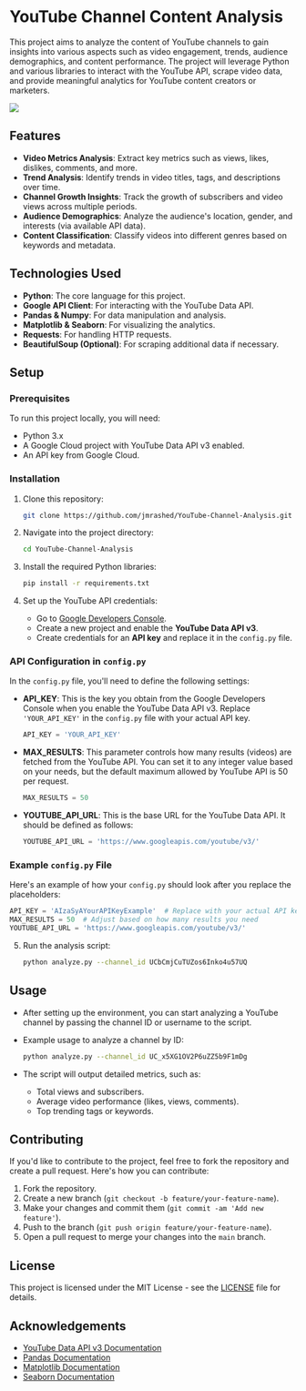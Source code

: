 # YouTube Channel Content Analysis

This project aims to analyze the content of YouTube channels to gain insights into various aspects such as video engagement, trends, audience demographics, and content performance. The project will leverage Python and various libraries to interact with the YouTube API, scrape video data, and provide meaningful analytics for YouTube content creators or marketers.

<img src="Screenshot 2024-12-13 at 3.38.17 PM.png">

## Features

- **Video Metrics Analysis**: Extract key metrics such as views, likes, dislikes, comments, and more.
- **Trend Analysis**: Identify trends in video titles, tags, and descriptions over time.
- **Channel Growth Insights**: Track the growth of subscribers and video views across multiple periods.
- **Audience Demographics**: Analyze the audience's location, gender, and interests (via available API data).
- **Content Classification**: Classify videos into different genres based on keywords and metadata.

## Technologies Used

- **Python**: The core language for this project.
- **Google API Client**: For interacting with the YouTube Data API.
- **Pandas & Numpy**: For data manipulation and analysis.
- **Matplotlib & Seaborn**: For visualizing the analytics.
- **Requests**: For handling HTTP requests.
- **BeautifulSoup (Optional)**: For scraping additional data if necessary.

## Setup

### Prerequisites

To run this project locally, you will need:

- Python 3.x
- A Google Cloud project with YouTube Data API v3 enabled.
- An API key from Google Cloud.

### Installation

1. Clone this repository:
   ```bash
   git clone https://github.com/jmrashed/YouTube-Channel-Analysis.git
   ```

2. Navigate into the project directory:
   ```bash
   cd YouTube-Channel-Analysis
   ```

3. Install the required Python libraries:
   ```bash
   pip install -r requirements.txt
   ```

4. Set up the YouTube API credentials:
   - Go to [Google Developers Console](https://console.developers.google.com/).
   - Create a new project and enable the **YouTube Data API v3**.
   - Create credentials for an **API key** and replace it in the `config.py` file.

### API Configuration in `config.py`

In the `config.py` file, you'll need to define the following settings:

- **API_KEY**: This is the key you obtain from the Google Developers Console when you enable the YouTube Data API v3. Replace `'YOUR_API_KEY'` in the `config.py` file with your actual API key.

  ```python
  API_KEY = 'YOUR_API_KEY'
  ```

- **MAX_RESULTS**: This parameter controls how many results (videos) are fetched from the YouTube API. You can set it to any integer value based on your needs, but the default maximum allowed by YouTube API is 50 per request.

  ```python
  MAX_RESULTS = 50
  ```

- **YOUTUBE_API_URL**: This is the base URL for the YouTube Data API. It should be defined as follows:

  ```python
  YOUTUBE_API_URL = 'https://www.googleapis.com/youtube/v3/'
  ```

### Example `config.py` File

Here's an example of how your `config.py` should look after you replace the placeholders:

```python
API_KEY = 'AIzaSyAYourAPIKeyExample'  # Replace with your actual API key
MAX_RESULTS = 50  # Adjust based on how many results you need
YOUTUBE_API_URL = 'https://www.googleapis.com/youtube/v3/'
```

5. Run the analysis script:
   ```bash
   python analyze.py --channel_id UCbCmjCuTUZos6Inko4u57UQ
   ```

## Usage

- After setting up the environment, you can start analyzing a YouTube channel by passing the channel ID or username to the script.
- Example usage to analyze a channel by ID:
  ```bash
  python analyze.py --channel_id UC_x5XG1OV2P6uZZ5b9F1mDg
  ```

- The script will output detailed metrics, such as:
  - Total views and subscribers.
  - Average video performance (likes, views, comments).
  - Top trending tags or keywords.

## Contributing

If you'd like to contribute to the project, feel free to fork the repository and create a pull request. Here's how you can contribute:

1. Fork the repository.
2. Create a new branch (`git checkout -b feature/your-feature-name`).
3. Make your changes and commit them (`git commit -am 'Add new feature'`).
4. Push to the branch (`git push origin feature/your-feature-name`).
5. Open a pull request to merge your changes into the `main` branch.

## License

This project is licensed under the MIT License - see the [LICENSE](LICENSE) file for details.

## Acknowledgements

- [YouTube Data API v3 Documentation](https://developers.google.com/youtube/v3)
- [Pandas Documentation](https://pandas.pydata.org/pandas-docs/stable/)
- [Matplotlib Documentation](https://matplotlib.org/)
- [Seaborn Documentation](https://seaborn.pydata.org/) 
